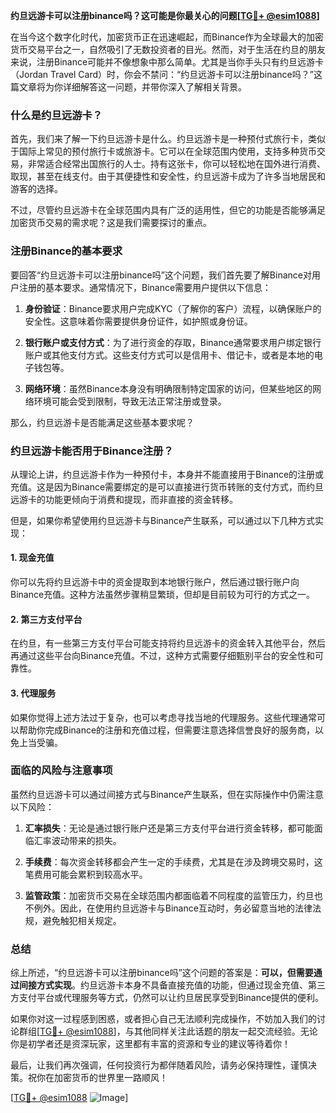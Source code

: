 **约旦远游卡可以注册binance吗？这可能是你最关心的问题[[TG💪+ @esim1088](https://t.me/s/esim1088)]**

在当今这个数字化时代，加密货币正在迅速崛起，而Binance作为全球最大的加密货币交易平台之一，自然吸引了无数投资者的目光。然而，对于生活在约旦的朋友来说，注册Binance可能并不像想象中那么简单。尤其是当你手头只有约旦远游卡（Jordan Travel Card）时，你会不禁问：“约旦远游卡可以注册binance吗？”这篇文章将为你详细解答这一问题，并带你深入了解相关背景。

### 什么是约旦远游卡？

首先，我们来了解一下约旦远游卡是什么。约旦远游卡是一种预付式旅行卡，类似于国际上常见的预付旅行卡或旅游卡。它可以在全球范围内使用，支持多种货币交易，非常适合经常出国旅行的人士。持有这张卡，你可以轻松地在国外进行消费、取现，甚至在线支付。由于其便捷性和安全性，约旦远游卡成为了许多当地居民和游客的选择。

不过，尽管约旦远游卡在全球范围内具有广泛的适用性，但它的功能是否能够满足加密货币交易的需求呢？这是我们需要探讨的重点。

### 注册Binance的基本要求

要回答“约旦远游卡可以注册binance吗”这个问题，我们首先要了解Binance对用户注册的基本要求。通常情况下，Binance需要用户提供以下信息：

1. **身份验证**：Binance要求用户完成KYC（了解你的客户）流程，以确保账户的安全性。这意味着你需要提供身份证件，如护照或身份证。
   
2. **银行账户或支付方式**：为了进行资金的存取，Binance通常要求用户绑定银行账户或其他支付方式。这些支付方式可以是信用卡、借记卡，或者是本地的电子钱包等。

3. **网络环境**：虽然Binance本身没有明确限制特定国家的访问，但某些地区的网络环境可能会受到限制，导致无法正常注册或登录。

那么，约旦远游卡是否能满足这些基本要求呢？

### 约旦远游卡能否用于Binance注册？

从理论上讲，约旦远游卡作为一种预付卡，本身并不能直接用于Binance的注册或充值。这是因为Binance需要绑定的是可以直接进行货币转账的支付方式，而约旦远游卡的功能更倾向于消费和提现，而非直接的资金转移。

但是，如果你希望使用约旦远游卡与Binance产生联系，可以通过以下几种方式实现：

#### 1. **现金充值**
   你可以先将约旦远游卡中的资金提取到本地银行账户，然后通过银行账户向Binance充值。这种方法虽然步骤稍显繁琐，但却是目前较为可行的方式之一。

#### 2. **第三方支付平台**
   在约旦，有一些第三方支付平台可能支持将约旦远游卡的资金转入其他平台，然后再通过这些平台向Binance充值。不过，这种方式需要仔细甄别平台的安全性和可靠性。

#### 3. **代理服务**
   如果你觉得上述方法过于复杂，也可以考虑寻找当地的代理服务。这些代理通常可以帮助你完成Binance的注册和充值过程，但需要注意选择信誉良好的服务商，以免上当受骗。

### 面临的风险与注意事项

虽然约旦远游卡可以通过间接方式与Binance产生联系，但在实际操作中仍需注意以下风险：

1. **汇率损失**：无论是通过银行账户还是第三方支付平台进行资金转移，都可能面临汇率波动带来的损失。
   
2. **手续费**：每次资金转移都会产生一定的手续费，尤其是在涉及跨境交易时，这笔费用可能会累积到较高水平。

3. **监管政策**：加密货币交易在全球范围内都面临着不同程度的监管压力，约旦也不例外。因此，在使用约旦远游卡与Binance互动时，务必留意当地的法律法规，避免触犯相关规定。

### 总结

综上所述，“约旦远游卡可以注册binance吗”这个问题的答案是：**可以，但需要通过间接方式实现**。约旦远游卡本身不具备直接充值的功能，但通过现金充值、第三方支付平台或代理服务等方式，仍然可以让约旦居民享受到Binance提供的便利。

如果你对这一过程感到困惑，或者担心自己无法顺利完成操作，不妨加入我们的讨论群组[[TG💪+ @esim1088](https://t.me/s/esim1088)]，与其他同样关注此话题的朋友一起交流经验。无论你是初学者还是资深玩家，这里都有丰富的资源和专业的建议等待着你！

最后，让我们再次强调，任何投资行为都伴随着风险，请务必保持理性，谨慎决策。祝你在加密货币的世界里一路顺风！

[[TG💪+ @esim1088](https://t.me/s/esim1088) ![Image](https://i.postimg.cc/4NQfJmqS/Snipaste-2025-05-13-00-14-12.png)]